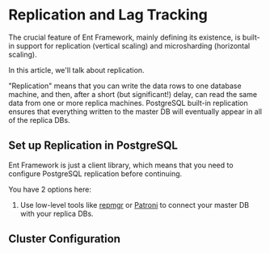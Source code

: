 # Replication and Lag Tracking

The crucial feature of Ent Framework, mainly defining its existence, is built-in support for replication (vertical scaling) and microsharding (horizontal scaling).

In this article, we'll talk about replication.

"Replication" means that you can write the data rows to one database machine, and then, after a short (but significant!) delay, can read the same data from one or more replica machines. PostgreSQL built-in replication ensures that everything written to the master DB will eventually appear in all of the replica DBs.

## Set up Replication in PostgreSQL

Ent Framework is just a client library, which means that you need to configure PostgreSQL replication before continuing.

You have 2 options here:

1. Use low-level tools like [repmgr](https://www.repmgr.org) or [Patroni](https://github.com/patroni/patroni) to connect your master DB with your replica DBs.

## Cluster Configuration
